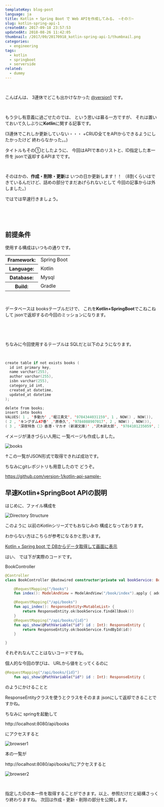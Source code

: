 ```yaml
---
templateKey: blog-post
language: ja
title: Kotlin + Spring Boot で Web APIを作成してみる。 ~その①~
slug: kotlin-spring-api-1
createdAt: 2017-09-18 23:57:53
updatedAt: 2018-08-26 11:42:05
thumbnail: /2017/09/20170918_kotlin-spring-api-1/thumbnail.png
categories:
  - engineering
tags:
  - kotlin
  - springboot
  - serverside
related:
  - dummy
---
```


&nbsp;

こんばんは、
3連休でどこも出かけなかった
<a href="https://twitter.com/?lang=ja">@version1</a>
です。

&nbsp;

もう少し有意義に過ごせたのでは、
という思いは募る一方ですが、
それは置いておいて久しぶりに<strong>Kotlin</strong>に関する記事です。

(3連休でこれしか更新していない・・・
+CRUD全てをAPIからできるようにしたかったけど
終わらなかった。。)

<div class="adsense"></div>

タイトルもその①としたように、
今回はAPIで本のリストと、ID指定した本一件を
jsonで返却するAPIまでです。

&nbsp;

そのほかの、<strong>作成・削除・更新</strong>は
いつの日か更新します！！
（8割くらいはできているんだけど、詰めの部分でまだあげられないとして
今回の記事からは外しました。）

ではでは早速行きましょう。

&nbsp;

&nbsp;
<h2 class="chapter">前提条件</h2>

使用する構成はいつもの通りです。

<table>
<tbody>
<tr>
<th>Framework:</th>
<td>Spring Boot</td>
</tr>
<tr>
<th>Language:</th>
<td>Kotlin</td>
</tr>
<tr>
<th>Database:</th>
<td>Mysql</td>
</tr>
<tr>
<th>Build:</th>
<td>Gradle</td>
</tr>
</tbody>
</table>
&nbsp;

データベースは
booksテーブルだけで、
これを<strong>Kotlin+SpringBoot</strong>でこねこねして
jsonで返却するの今回のミッションになります。

&nbsp;

&nbsp;

ちなみに今回使用するテーブルは
SQLだと以下のようになります。

&nbsp;
```kotlin
create table if not exists books (
  id int primary key,
  name varchar(255),
  author varchar(255),
  isbn varchar(255),
  category_id int,
  created_at datetime,
  updated_at datetime
);

delete from books;
insert into books
VALUES( 1 , '多動力' ,'堀江貴文', '9784344031159', 1 , NOW() , NOW()),
( 2 , 'キングダム47巻' ,'原泰久', '9784088907017', 2 , NOW() , NOW()),
( 3 , '深夜特急〈1〉香港・マカオ (新潮文庫)' ,'沢木耕太郎', '9784101235059', 3 , NOW() , NOW());

```

イメージが湧きづらい人用に
一覧ページも作成しました。

<img class="post-image" src="https://statics.ver-1-0.xyz/uploads/2017/09/20170918_kotlin-spring-api-1/books.png" alt="books"/>

↑この一覧がJSON形式で取得できれば成功です。

ちなみにgitレポジトリも用意したので
どうぞ。

<a href="https://github.com/version-1/kotlin-api-sample-">https://github.com/version-1/kotlin-api-sample-</a>

<h2 class="chapter">早速Kotlin+SpringBoot APIの説明</h2>

はじめに、ファイル構成を

<img class="post-image" src="https://statics.ver-1-0.xyz/uploads/2017/09/20170918_kotlin-spring-api-1/dir-structure.png" alt="Directory Structure"/>

このように
以前のKotlinシリーズでもおなじみの
構成となっております。

わからない方はこちらが参考になるかと思います。

<a href="http://ver-1-0.net/2017/02/13/kotlin-spring-boot/">Kotlin + Spring boot で DBからデータ取得して画面に表示</a>


はい、
では下が実際のコードです。

BookController
```kotlin
@Controller
class BookController @Autowired constructor(private val bookService: BookService) {

    @RequestMapping("/books")
    fun index(): ModelAndView = ModelAndView("/book/index").apply { addObject("books", bookService.findAllBook()) }

    @RequestMapping("/api/books")
    fun api_index(): ResponseEntity<MutableList> {
        return ResponseEntity.ok(bookService.findAllBook())
    }
    @RequestMapping("/api/books/{id}")
    fun api_show(@PathVariable("id") id : Int): ResponseEntity {
        return ResponseEntity.ok(bookService.findById(id))
    }

}

```

それぞれなんてことはないコードですね。

個人的な今回の学びは、
URLから値をとってくるのに
```kotlin
@RequestMapping("/api/books/{id}")
    fun api_show(@PathVariable("id") id : Int): ResponseEntity {

```
のようにかけることと

ResponseEntityクラスを使うとクラスをそのまま
jsonにして返却できることですかね。

ちなみに
springを起動して

http://localhost:8080/api/books

にアクセスすると

<img class="post-image" src="https://statics.ver-1-0.xyz/uploads/2017/09/20170918_kotlin-spring-api-1/browser1.png" alt="browser1"/>

本の一覧が

http://localhost:8080/api/books/1にアクセスすると

<img class="post-image" src="https://statics.ver-1-0.xyz/uploads/2017/09/20170918_kotlin-spring-api-1/browser2.png" alt="browser2"/>

&nbsp;

指定したIDの本一件を取得することができます。以上、参照だけだと結構さっくり終わりますね。
次回は作成・更新・削除の部分を公開します。

<div class="adsense"></div>
